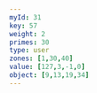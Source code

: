 ```yaml
---
myId: 31
key: 57
weight: 2
primes: 30
type: user
zones: [1,30,40]
value: [127,3,-1,0]
object: [9,13,19,34]
---
```

